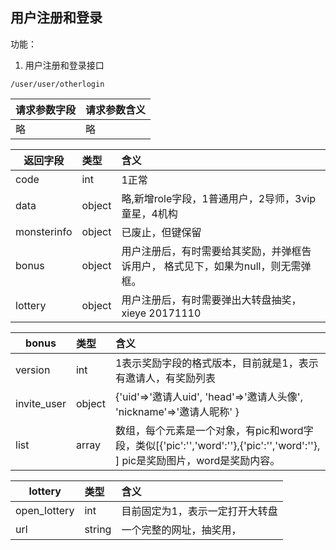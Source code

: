 
## 用户注册和登录

功能：

1. 用户注册和登录接口

~~~
/user/user/otherlogin
~~~

| 请求参数字段        | 请求参数含义  |
| -------- |:------|
|略|略|


| 返回字段        | 类型 |含义  |
| -------- |:------|:------|
| code     | int | 1正常 |
| data     | object | 略,新增role字段，1普通用户，2导师，3vip童星，4机构 |
| monsterinfo     | object | 已废止，但键保留 |
| bonus     | object | 用户注册后，有时需要给其奖励，并弹框告诉用户， 格式见下，如果为null，则无需弹框。 |
| lottery     | object | 用户注册后，有时需要弹出大转盘抽奖，xieye 20171110 |


| bonus     | 类型 |含义  |
| -------- |:------|:------|
| version     | int | 1表示奖励字段的格式版本，目前就是1，表示有邀请人，有奖励列表 |
| invite_user | object | {'uid'=>'邀请人uid', 'head'=>'邀请人头像', 'nickname'=>'邀请人昵称' }  |
| list     | array | 数组，每个元素是一个对象，有pic和word字段，类似[{'pic':'','word':''},{'pic':'','word':''},   ] pic是奖励图片，word是奖励内容。 |

| lottery     | 类型 |含义  |
| -------- |:------|:------|
| open_lottery     | int | 目前固定为1，表示一定打开大转盘 |
| url              | string | 一个完整的网址，抽奖用， |





